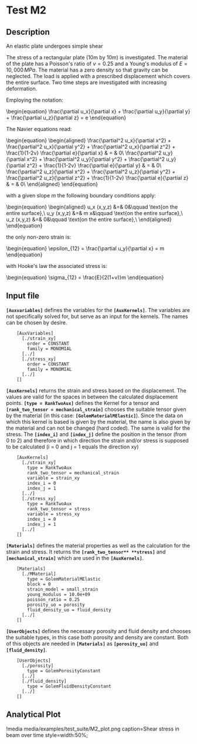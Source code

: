 # Test M2

## Description

An elastic plate undergoes simple shear

The stress of a rectangular plate (10m by 10m) is investigated. The material of the plate has a Poisson's ratio of $v = 0.25$ and a Young's modulus of $E = 10,000\,MPa$. The material has a zero density so that gravity can be neglected. The load is applied with a prescribed displacement which covers the entire surface. Two time steps are investigated with increasing deformation.

Employing the notation:

\begin{equation}
\frac{\partial u_x}{\partial x} + \frac{\partial u_y}{\partial y} + \frac{\partial u_z}{\partial z} = e
\end{equation}

The Navier equations read:

\begin{equation}
\begin{aligned}
\frac{\partial^2 u_x}{\partial x^2} + \frac{\partial^2 u_x}{\partial y^2} + \frac{\partial^2 u_x}{\partial z^2} + \frac{1}{1-2v} \frac{\partial e}{\partial x} & = & 0\\
\frac{\partial^2 u_y}{\partial x^2} + \frac{\partial^2 u_y}{\partial y^2} + \frac{\partial^2 u_y}{\partial z^2} + \frac{1}{1-2v} \frac{\partial e}{\partial y} & = & 0\\
\frac{\partial^2 u_z}{\partial x^2} + \frac{\partial^2 u_z}{\partial y^2} + \frac{\partial^2 u_z}{\partial z^2} + \frac{1}{1-2v} \frac{\partial e}{\partial z} & = & 0\\
\end{aligned}
\end{equation}

with a given slope $m$ the following boundary conditions apply:

\begin{equation}
\begin{aligned}
u_x (x,y,z) &=& 0&\qquad \text{on the entire surface},\\
u_y (x,y,z) &=& m x&\qquad \text{on the entire surface},\\
u_z (x,y,z) &=& 0&\qquad \text{on the entire surface},\\
\end{aligned}
\end{equation}

the only non-zero strain is:

\begin{equation}
\epsilon_{12} = \frac{\partial u_y}{\partial x} = m
\end{equation}

with Hooke's law the associated stress is:

\begin{equation}
\sigma_{12} = \frac{E}{2(1+v)}m
\end{equation}


## Input file

**`[Auxvariables]`** defines the variables for the **`[AuxKernels]`**. The variables are not specifically solved for, but serve as an input for the kernels. The names can be chosen by desire.

```
    [AuxVariables]
      [./strain_xy]
        order = CONSTANT
        family = MONOMIAL
      [../]
      [./stress_xy]
        order = CONSTANT
        family = MONOMIAL
      [../]
    []
```

**`[AuxKernels]`** returns the strain and stress based on the displacement. The values are valid for the spaces in between the calculated displacement points. **`[type = RankTwoAux]`** defines the Kernel for a tensor and **`[rank_two_tensor = mechanical_strain]`** chooses the suitable tensor given by the material (in this case: **`[GolemMaterialMElastic]`**). Since the data on which this kernel is based is given by the material, the name is also given by the material and can not be changed (hard coded). The same is valid for the stress. The **`[index_i]`** and **`[index_j]`** define the position in the tensor (from 0 to 2) and therefore in which direction the strain and/or stress is supposed to be calculated (i = 0 and j = 1 equals the direction xy)

```
    [AuxKernels]
      [./strain_xy]
        type = RankTwoAux
        rank_two_tensor = mechanical_strain
        variable = strain_xy
        index_i = 0
        index_j = 1
      [../]
      [./stress_xy]
        type = RankTwoAux
        rank_two_tensor = stress
        variable = stress_xy
        index_i = 0
        index_j = 1
      [../]
    []
```

**`[Materials]`** defines the material properties as well as the calculation for the strain and stress. It returns the **`[rank_two_tensor** **stress]`** and **`[mechanical_strain]`** which are used in the **`[AuxKernels]`**.

```
    [Materials]
      [./MMaterial]
        type = GolemMaterialMElastic
        block = 0
        strain_model = small_strain
        young_modulus = 10.0e+09
        poisson_ratio = 0.25
        porosity_uo = porosity
        fluid_density_uo = fluid_density
      [../]
    []
```

**`[UserObjects]`** defines the necessary porosity and fluid density and chooses the suitable types, in this case both porosity and density are constant. Both of this objects are needed in **`[Materials]`** as **`[porosity_uo]`** and **`[fluid_density]`**.

```
    [UserObjects]
      [./porosity]
        type = GolemPorosityConstant
      [../]
      [./fluid_density]
        type = GolemFluidDensityConstant
      [../]
    []
```

## Analytical Plot

  !media media/examples/test_suite/M2_plot.png
         caption=Shear stress in beam over time
         style=width:50%;
